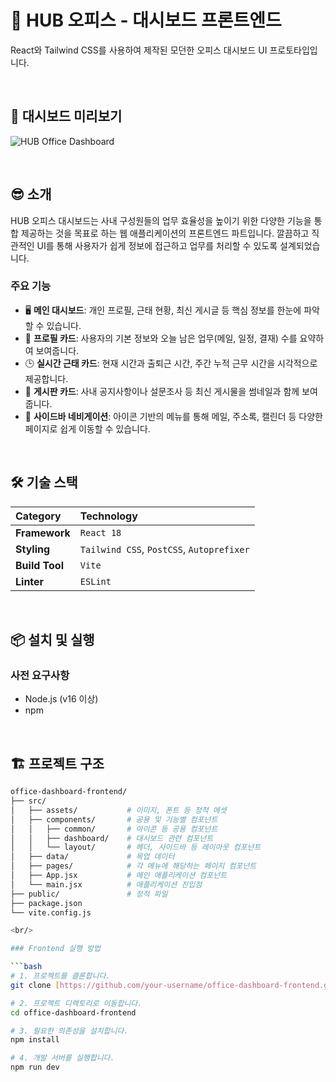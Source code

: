 # 🏢 HUB 오피스 - 대시보드 프론트엔드

React와 Tailwind CSS를 사용하여 제작된 모던한 오피스 대시보드 UI 프로토타입입니다.

<br/>

## 💫 대시보드 미리보기

![HUB Office Dashboard](https://i.imgur.com/gK6Z8dD.png)

<br/>

## 😎 소개

HUB 오피스 대시보드는 사내 구성원들의 업무 효율성을 높이기 위한 다양한 기능을 통합 제공하는 것을 목표로 하는 웹 애플리케이션의 프론트엔드 파트입니다. 깔끔하고 직관적인 UI를 통해 사용자가 쉽게 정보에 접근하고 업무를 처리할 수 있도록 설계되었습니다.

### 주요 기능

-   🖥️ **메인 대시보드**: 개인 프로필, 근태 현황, 최신 게시글 등 핵심 정보를 한눈에 파악할 수 있습니다.
-   👤 **프로필 카드**: 사용자의 기본 정보와 오늘 남은 업무(메일, 일정, 결재) 수를 요약하여 보여줍니다.
-   🕒 **실시간 근태 카드**: 현재 시간과 출퇴근 시간, 주간 누적 근무 시간을 시각적으로 제공합니다.
-   📰 **게시판 카드**: 사내 공지사항이나 설문조사 등 최신 게시물을 썸네일과 함께 보여줍니다.
-   🧭 **사이드바 네비게이션**: 아이콘 기반의 메뉴를 통해 메일, 주소록, 캘린더 등 다양한 페이지로 쉽게 이동할 수 있습니다.

<br/>

## 🛠️ 기술 스택

| Category      | Technology                                    |
| :------------ | :-------------------------------------------- |
| **Framework** | `React 18`                                    |
| **Styling** | `Tailwind CSS`, `PostCSS`, `Autoprefixer`     |
| **Build Tool**| `Vite`                                        |
| **Linter** | `ESLint`                                      |

<br/>

## 📦 설치 및 실행

### 사전 요구사항

-   Node.js (v16 이상)
-   npm

<br/>

## 🏗️ 프로젝트 구조
```bash
office-dashboard-frontend/
├── src/
│   ├── assets/           # 이미지, 폰트 등 정적 에셋
│   ├── components/       # 공용 및 기능별 컴포넌트
│   │   ├── common/       # 아이콘 등 공용 컴포넌트
│   │   ├── dashboard/    # 대시보드 관련 컴포넌트
│   │   └── layout/       # 헤더, 사이드바 등 레이아웃 컴포넌트
│   ├── data/             # 목업 데이터
│   ├── pages/            # 각 메뉴에 해당하는 페이지 컴포넌트
│   ├── App.jsx           # 메인 애플리케이션 컴포넌트
│   └── main.jsx          # 애플리케이션 진입점
├── public/               # 정적 파일
├── package.json
└── vite.config.js
```
```bash
<br/>

### Frontend 실행 방법

```bash
# 1. 프로젝트를 클론합니다.
git clone [https://github.com/your-username/office-dashboard-frontend.git](https://github.com/your-username/office-dashboard-frontend.git)

# 2. 프로젝트 디렉토리로 이동합니다.
cd office-dashboard-frontend

# 3. 필요한 의존성을 설치합니다.
npm install

# 4. 개발 서버를 실행합니다.
npm run dev

